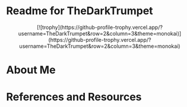 # Readme for TheDarkTrumpet

<p align="center">
[![trophy](https://github-profile-trophy.vercel.app/?username=TheDarkTrumpet&row=2&column=3&theme=monokai)](https://github-profile-trophy.vercel.app/?username=TheDarkTrumpet&row=2&column=3&theme=monokai)
</p>

# About Me

# References and Resources
